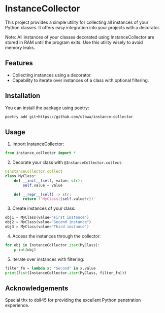 # InstanceCollector

This project provides a simple utility for collecting all instances of your Python classes. It offers easy integration into your projects with a decorator.

Note: All instances of your classes decorated using InstanceCollector are stored in RAM until the program exits. Use this utility wisely to avoid memory leaks.

## Features

- Collecting instances using a decorator.
- Capability to iterate over instances of a class with optional filtering.

## Installation

You can install the package using poetry:

```sh
poetry add git+https://github.com/ulbwa/instance-collector
```

## Usage

1. Import InstanceCollector:

```python
from instance_collector import *
```

2. Decorate your class with `@InstanceCollector.collect`:

```python
@InstanceCollector.collect
class MyClass:
    def __init__(self, value: str):
        self.value = value
    
    def __repr__(self) -> str:
        return f'MyClass({self.value!r})'
```

3. Create instances of your class:

```python
obj1 = MyClass(value="First instance")
obj2 = MyClass(value="Second instance")
obj3 = MyClass(value="Third instance")
```

4. Access the instances through the collector:

```python
for obj in InstanceCollector.iter(MyClass):
    print(obj)
```

5. Iterate over instances with filtering:

```python
filter_fn = lambda x: "Second" in x.value
print(list(InstanceCollector.iter(MyClass, filter_fn)))
```
## Acknowledgements

Special thx to doil45 for providing the excellent Python penetration experience.